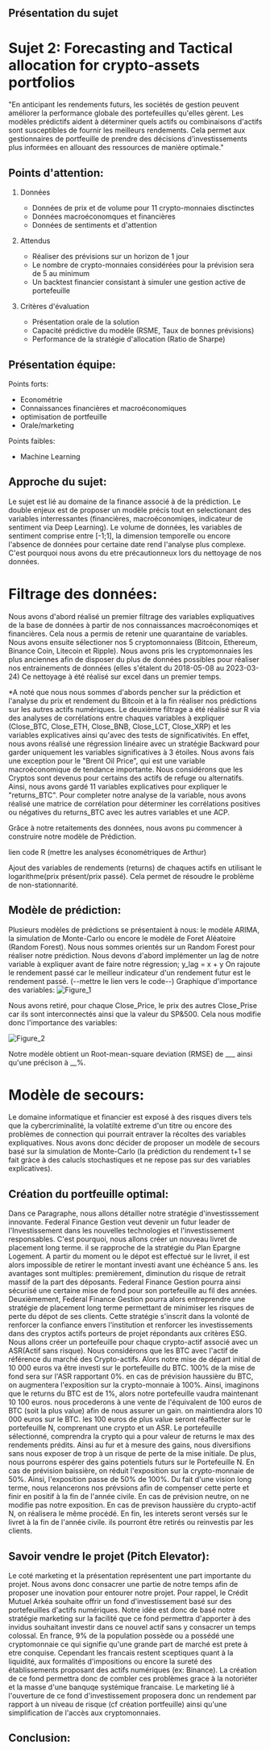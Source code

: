 ## Présentation du sujet
# Sujet 2: Forecasting and Tactical allocation for crypto-assets portfolios

"En anticipant les rendements futurs, les sociétés de gestion peuvent améliorer la performance globale des portefeuilles qu'elles gèrent.
Les modèles prédictifs aident à déterminer quels actifs ou combinaisons d'actifs sont susceptibles de fournir les meilleurs rendements.
Cela permet aux gestionnaires de portfeuille de prendre des décisions d'investissements plus informées en allouant des ressources de manière optimale."

## Points d'attention:
1. Données
    - Données de prix et de volume pour 11 crypto-monnaies disctinctes
    - Données macroéconomques et financières
    - Données de sentiments et d'attention
   
3. Attendus
    - Réaliser des prévisions sur un horizon de 1 jour
    - Le nombre de crypto-monnaies considérées pour la prévision sera de 5 au minimum
    - Un backtest financier consistant à simuler une gestion active de portefeuille

3. Critères d'évaluation
   - Présentation orale de la solution
   - Capacité prédictive du modèle (RSME, Taux de bonnes prévisions)
   - Performance de la stratégie d'allocation (Ratio de Sharpe)

## Présentation équipe: 
Points forts:
- Econométrie
- Connaissances financières et macroéconomiques
- optimisation de portfeuille
- Orale/marketing

Points faibles:
- Machine Learning

## Approche du sujet:
  Le sujet est lié au domaine de la finance associé à de la prédiction. Le double enjeux est de proposer un modèle précis tout en selectionant des variables interressantes (financières, macroéconomiqes, indicateur de sentiment via Deep Learning). Le volume de données, les variables de sentiment comprise entre [-1;1], la dimension temporelle ou encore l'absence de données pour certaine date rend l'analyse plus complexe. C'est pourquoi nous avons du etre précautionneux lors du nettoyage de nos données. 

# Filtrage des données:
Nous avons d'abord réalisé un premier filtrage des variables expliquatives de la base de données à partir de nos connaissances macroéconomiqes et financières.
Cela nous a permis de retenir une quarantaine de variables.
Nous avons ensuite sélectioner nos 5 cryptomonnaiess (Bitcoin, Ethereum, Binance Coin, Litecoin et Ripple). Nous avons pris les cryptomonnaies les plus anciennes afin de disposer du plus de données possibles pour réaliser nos entrainements de données (elles s'étalent du 2018-05-08 au 2023-03-24)
Ce nettoyage à été réalisé sur excel dans un premier temps.

*A noté que nous nous sommes d'abords pencher sur la prédiction et l'analyse du prix et rendement du Bitcoin et à la fin réaliser nos prédictions sur les autres actifs numériques.
Le deuxième filtrage a été réalisé sur R via des analyses de corrélations entre chaques variables à expliquer (Close_BTC, Close_ETH, Close_BNB, Close_LCT, Close_XRP) et les variables explicatives ainsi qu'avec des tests de significativités.
En effet, nous avons réalisé une régression linéaire avec un stratégie Backward pour garder uniquement les variables significatives à 3 étoiles. Nous avons fais une exception pour le "Brent Oil Price", qui est  une variable macroéconomique de tendance importante. Nous considérons que les Cryptos sont devenus pour certains des actifs de refuge ou alternatifs. Ainsi, nous avons gardé 11 variables explicatives pour expliquer le "returns_BTC". Pour completer notre analyse de la variable, nous avons réalisé une matrice de corrélation pour déterminer les corrélations positives ou négatives du returns_BTC avec les autres variables et une ACP.

Grâce à notre retaitements des données, nous avons pu commencer à construire notre modèle de Prédiction.

lien code R (mettre les analyses économétriques de Arthur)

Ajout des variables de rendements (returns) de chaques actifs en utilisant le logarithme(prix présent/prix passé). Cela permet de résoudre le problème de non-stationnarité.

## Modèle de prédiction:
Plusieurs modèles de prédictions se présentaient à nous: le modèle ARIMA, la simulation de Monte-Carlo ou encore le modèle de Foret Aléatoire (Random Forest).
Nous nous sommes orientés sur un Random Forest pour réaliser notre prédiction.
Nous devons d'abord implémenter un lag de notre variable à expliquer avant de faire notre régression; y_lag = x + y
On rajoute le rendement passé car le meilleur indicateur d'un rendement futur est le rendement passé.
(--mettre le lien vers le code--)
Graphique d'importance des variables:
![Figure_1](https://github.com/MATHRD/RennesDataChallenge2024/assets/147998549/3117cf3b-2b84-4afd-a23b-3fd4e12d547a)

Nous avons retiré, pour chaque Close_Price, le prix des autres Close_Prise car ils sont interconnectés ainsi que la valeur du SP&500.
Cela nous modifie donc l'importance des variables:

![Figure_2](https://github.com/MATHRD/RennesDataChallenge2024/assets/147998549/c71a8746-084f-47a2-bd5e-6b36c8cf9a64)

Notre modèle obtient un Root-mean-square deviation (RMSE) de ___ ainsi qu'une précison à __%.

# Modèle de secours:
Le domaine informatique et financier est exposé à des risques divers tels que la cybercriminalité, la volatilté extreme d'un titre ou encore des problèmes de connection qui pourrait entraver la récoltes des variables expliquatives.
Nous avons donc décider de proposer un modèle de secours basé sur la simulation de Monte-Carlo (la prédiction du rendement t+1 se fait gràce à des calucls stochastiques et ne repose pas sur des variables explicatives).


## Création du portfeuille optimal:
  Dans ce Paragraphe, nous allons détailler notre stratégie d'investisssement innovante. Federal Finance Gestion veut devenir un futur leader de l'Investissement dans les nouvelles technologies et l'investissement responsables. C'est pourquoi, nous allons créer un nouveau livret de placement long terme. il se rapproche de la stratégie du Plan Epargne Logement. A partir du moment ou le dépot est effectué sur le livret, il est alors impossible de retirer le montant investi avant une échéance 5 ans. les avantages sont multiples: premièrement, diminution du risque de retrait massif de la part des déposants. Federal Finance Gestion pourra ainsi sécurisé une certaine mise de fond pour son portefeuille au fil des années. Deuxièmement, Federal Finance Gestion pourra alors entreprendre une stratégie de placement long terme permettant de minimiser les risques de perte du dépot de ses clients. Cette stratégie s'inscrit  dans la volonté de renforcer la confiance envers l'institution et renforcer les investissements dans des cryptos actifs porteurs de projet répondants aux critères ESG.
  Nous allons créer un portefeuille pour chaque crypto-actif associé avec un ASR(Actif sans risque). Nous considérons que les BTC avec l'actif de référence du marché des Crypto-actifs. Alors notre mise de départ initial de 10 000 euros va être investi sur le portefeuille du BTC. 100% de la mise de fond sera sur l'ASR rapportant 0%. en cas de prévision haussière du BTC, on augmentera l'exposition sur la crypto-monnaie à 100%. Ainsi, imaginons que le returns du BTC est de 1%, alors notre portefeuille vaudra maintenant 10 100 euros. nous procederons à une vente de l'équivalent de 100 euros de BTC (soit la plus value) afin de nous assurer un gain. on maintiendra alors 10 000 euros sur le BTC. les 100 euros de plus value seront réaffecter sur le portefeuille N, comprenant une crypto et un ASR. Le portefeuille sélectionné, comprendra la crypto qui a pour valeur de returns le max des rendements prédits. Ainsi au fur et à mesure des gains, nous diversifions sans nous exposer de trop à un risque de perte de la mise initiale. De plus, nous pourrons espérer des gains potentiels futurs sur le Portefeuille N. En cas de prévision baissière, on réduit l'exposition sur la crypto-monnaie de 50%. Ainsi, l'exposition passe de 50% de 100%. Du fait d'une vision long terme, nous relancerons nos prévsions afin de compenser cette perte et finir en positif à la fin de l'année civile. En cas de prévision neutre, on ne modifie pas notre exposition.  En cas de previson haussière du crypto-actif N, on réalisera le même procédé. 
  En fin, les interets seront versés sur le livret à la fin de l'année civile. ils pourront être retirés ou reinvestis par les clients.
 

## Savoir vendre le projet (Pitch Elevator):
Le coté marketing et la présentation représentent une part importante du projet. Nous avons donc consacrer une partie de notre temps afin de proposer une inovation pour entourer notre projet. Pour rappel, le Crédit Mutuel Arkéa
souhaite offrir un fond d'investissement basé sur des portefeuilles d'actifs numériques. Notre idée est donc de basé notre stratégie marketing sur la facilité que ce fond permettra d'apporter à des invidus souhaitant investir dans ce nouvel actif sans y consacrer un temps colossal. En france, 9% de la population possède ou a possédé une cryptomonnaie ce qui signifie qu'une grande part de marché est prete à etre conquise. Cependant les francais restent sceptiques quant à la liquidité, aux formalités d'impositions ou encore la sureté des établissements proposant des actifs numériques (ex: Binance). La création de ce fond permettra donc de combler ces problèmes grace à la notoriéter et la masse d'une banquqe systémique francaise.
Le marketing lié à l'ouverture de ce fond d'investissement proposera donc un rendement par rapport à un niveau de risque (cf création portfeuille) ainsi qu'une simplification de l'accès aux cryptomonnaies.

## Conclusion:


